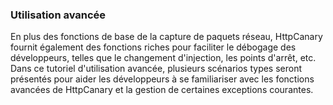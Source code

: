### Utilisation avancée

En plus des fonctions de base de la capture de paquets réseau, HttpCanary fournit également des fonctions riches pour faciliter le débogage des développeurs, telles que le changement d'injection, les points d'arrêt, etc. Dans ce tutoriel d'utilisation avancée, plusieurs scénarios types seront présentés pour aider les développeurs à se familiariser avec les fonctions avancées de HttpCanary et la gestion de certaines exceptions courantes.
